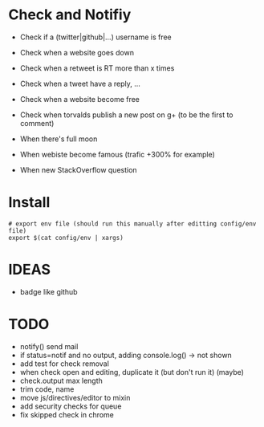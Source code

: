 # Check and Notifiy

- Check if a (twitter|github|...) username is free
- Check when a website goes down

- Check when a retweet is RT more than x times
- Check when a tweet have a reply, ...

- Check when a website become free
- Check when torvalds publish a new post on g+ (to be the first to comment)

- When there's full moon
- When webiste become famous (trafic +300% for example)

- When new StackOverflow question

# Install

```
# export env file (should run this manually after editting config/env file)
export $(cat config/env | xargs)
```

# IDEAS

- badge like github

# TODO

- notify() send mail
- if status=notif and no output, adding console.log() -> not shown
- add test for check removal
- when check open and editing, duplicate it (but don't run it) (maybe)
- check.output max length
- trim code, name
- move js/directives/editor to mixin
- add security checks for queue
- fix skipped check in chrome
